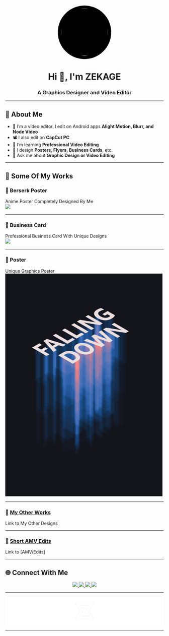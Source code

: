 <!-- Profile Header -->
<p align="center">
  <img src="https://avatars.githubusercontent.com/exezekage" width="150" height="150" 
       style="border-radius:50%; background-color:black; padding:10px;"/>
</p>

<h1 align="center">Hi 👋, I'm ZEKAGE</h1>
<h3 align="center">A Graphics Designer and Video Editor</h3>

---

## 🚀 About Me  
- 🔭 I’m a video editor. I edit on Android apps **Alight Motion, Blurr, and Node Video**  
- 📽️ I also edit on **CapCut PC**  
- 🌱 I’m learning **Professional Video Editing**  
- 🎨 I design **Posters, Flyers, Business Cards**, etc.  
- 💬 Ask me about **Graphic Design or Video Editing**  

---

## 📌 Some Of My Works

### 🔗 Berserk Poster
Anime Poster Completely Designed By Me  
<img src="work/berserk0.png" width="500"/>  

---

### 🔗 Business Card  
Professional Business Card With Unique Designs  
<img src="work/card0.png" width="500"/>  

---

### 🔗 Poster  
Unique Graphics Poster  
<img src="work/design0.png" width="500"/>  

---

### 🔗 [My Other Works](https://github.com/exezekage/exezekage/works)  
Link to My Other Designs  

---

### 🔗 [Short AMV Edits](https://instagram.com/_zekage.exe)  
Link to [AMV/Edits]

---

## 🌐 Connect With Me  

<p align="center">
  <a href="https://instagram.com/_zekage.exe/">
    <img src="https://img.shields.io/badge/Instagram-E4405F?style=for-the-badge&logo=instagram&logoColor=white&labelColor=E4405F"/>
  </a>
  <a href="https://youtube.com/@zekage-exe">
    <img src="https://img.shields.io/badge/YouTube-FF0000?style=for-the-badge&logo=youtube&logoColor=white&labelColor=FF0000"/>
  </a>
  <a href="https://payhip.com/ZEKAGE">
    <img src="https://img.shields.io/badge/Payhip [SHOP]-1E90FF?style=for-the-badge&logo=shoppingcart&logoColor=white&labelColor=1E90FF"/>
  </a>
  <a href="mailto:zekage.exe@gmail.com">
    <img src="https://img.shields.io/badge/Email-000000?style=for-the-badge&logo=gmail&logoColor=white&labelColor=000000"/>
  </a>
</p>

---

<p align="center">
  <img src="work/animation.png" width="600"/>
</p>

---
